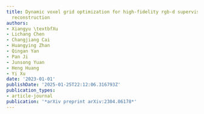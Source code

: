 ```yaml
---
title: Dynamic voxel grid optimization for high-fidelity rgb-d supervised surface
  reconstruction
authors:
- Xiangyu \textbfXu
- Lichang Chen
- Changjiang Cai
- Huangying Zhan
- Qingan Yan
- Pan Ji
- Junsong Yuan
- Heng Huang
- Yi Xu
date: '2023-01-01'
publishDate: '2025-01-25T22:12:06.316793Z'
publication_types:
- article-journal
publication: '*arXiv preprint arXiv:2304.06178*'
---
```

